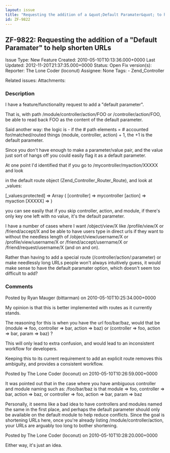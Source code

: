 ```yaml
---
layout: issue
title: "Requesting the addition of a &quot;Default Paramater&quot; to help shorten URLs"
id: ZF-9822
---
```


ZF-9822: Requesting the addition of a "Default Paramater" to help shorten URLs
------------------------------------------------------------------------------

 Issue Type: New Feature Created: 2010-05-10T10:13:36.000+0000 Last Updated: 2012-11-20T21:37:35.000+0000 Status: Open Fix version(s): 
 Reporter:  The Lone Coder (loconut)  Assignee:  None  Tags: - Zend\_Controller
 
 Related issues: 
 Attachments: 
### Description

I have a feature/functionality request to add a "default parameter".

That is, with path /module/controller/action/FOO or /controller/action/FOO, be able to read back FOO as the content of the default parameter.

Said another way: the logic is - if the # path elements = # accounted for/matched/routed things (module, controller, action) + 1, the +1 is the default parameter.

Since you don't have enough to make a parameter/value pair, and the value just sort of hangs off you could easily flag it as a default parameter.

At one point I'd identified that if you go to /mycontroller/myaction/XXXXX and look

in the default route object (Zend\_Controller\_Router\_Route), and look at \_values:

[\_values:protected] => Array ( [controller] => mycontroller [action] => myaction [XXXXX] => )

you can see easily that if you skip controller, action, and module, if there's only key one left with no value, it's the default parameter.

I have a number of cases where I want /object/view/X like /profile/view/X or /friend/accept/X and be able to have users type in direct urls if they want to without the needless length of /object/view/username/X or /profile/view/username/X or /friend/accept/username/X or /friend/request/username/X (and on and on).

Rather than having to add a special route (/controller/action/:parameter) or make needlessly long URLs people won't always intuitively guess, it would make sense to have the default paramater option, which doesn't seem too difficult to add?

 

 

### Comments

Posted by Ryan Mauger (bittarman) on 2010-05-10T10:25:34.000+0000

My opinion is that this is better implemented with routes as it currently stands.

The reasoning for this is when you have the url foo/bar/baz, would that be (module => foo, controller => bar, action => baz) or (controller => foo, action => bar, param => baz) ?

This will only lead to extra confusion, and would lead to an inconsistent workflow for developers.

Keeping this to its current requirement to add an explicit route removes this ambiguity, and provides a consistent workflow.

 

 

Posted by The Lone Coder (loconut) on 2010-05-10T10:26:59.000+0000

It was pointed out that in the case where you have ambiguous controller and module naming such as: /foo/bar/baz is that module => foo, controller => bar, action => baz, or controller => foo, action => bar, param => baz

Personally, it seems like a bad idea to have controllers and modules named the same in the first place, and perhaps the default parameter should only be available on the default module to help reduce conflicts. Since the goal is shortening URLs here, once you're already listing /module/controller/action, your URLs are arguably too long to bother shortening.

 

 

Posted by The Lone Coder (loconut) on 2010-05-10T10:28:20.000+0000

Either way, it's just an idea.

 

 